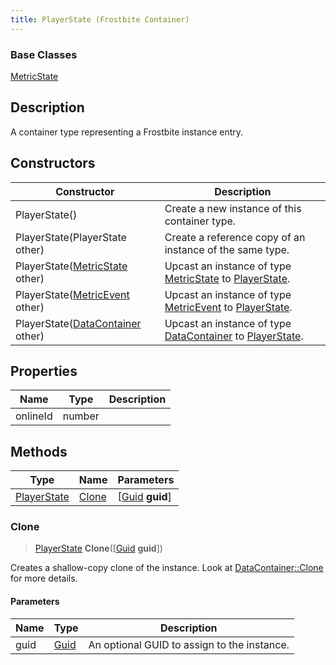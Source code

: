 ```yaml
---
title: PlayerState (Frostbite Container)
---
```

### Base Classes

[MetricState](MetricState)

## Description

A container type representing a Frostbite instance entry.

## Constructors

| Constructor                                                            | Description                                                                                                   |
| ---------------------------------------------------------------------- | ------------------------------------------------------------------------------------------------------------- |
| PlayerState()                                                          | Create a new instance of this container type.                                                                 |
| PlayerState(PlayerState other)                                         | Create a reference copy of an instance of the same type.                                                      |
| PlayerState([MetricState](MetricState) other)                          | Upcast an instance of type [MetricState](MetricState) to [PlayerState](PlayerState).                          |
| PlayerState([MetricEvent](MetricEvent) other)                          | Upcast an instance of type [MetricEvent](MetricEvent) to [PlayerState](PlayerState).                          |
| PlayerState([DataContainer](/vext/ref/cls/shr/datacontainer) other) | Upcast an instance of type [DataContainer](/vext/ref/cls/shr/datacontainer) to [PlayerState](PlayerState). |

## Properties

| Name     | Type   | Description |
| -------- | ------ | ----------- |
| onlineId | number |             |

## Methods

| Type                       | Name            | Parameters                                     |
| -------------------------- | --------------- | ---------------------------------------------- |
| [PlayerState](PlayerState) | [Clone](#clone) | \[[Guid](/vext/ref/cls/shr/guid) **guid**\] |

### Clone

> [PlayerState](PlayerState) **Clone**(\[[Guid](/vext/ref/cls/shr/guid) **guid**\])

Creates a shallow-copy clone of the instance. Look at [DataContainer::Clone](/vext/ref/cls/shr/datacontainer#clone) for more details.

#### Parameters

| Name | Type         | Description                                 |
| ---- | ------------ | ------------------------------------------- |
| guid | [Guid](Guid) | An optional GUID to assign to the instance. |
